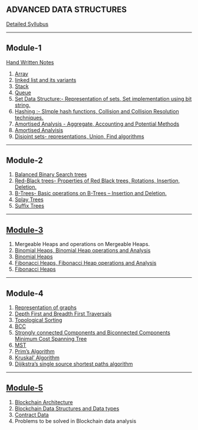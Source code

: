 ADVANCED DATA STRUCTURES
-------------------------
[Detailed Syllubus](https://docs.google.com/viewer?url=https://cetmca26.github.io/Study-Materials/Semester%201/Data%20Structures/Syllubus.pdf)

------------
Module-1
------------ 

[Hand Written Notes](https://cetmca26.github.io/Study-Materials/Semester%201/Data%20Structures/Handwritten.PDF)
1.  [Array](https://docs.google.com/viewer?url=https://cetmca26.github.io/Study-Materials/Semester%201/Data%20Structures/Module-1/Array.pdf)
2.  [linked list and its variants](https://docs.google.com/viewer?url=https://cetmca26.github.io/Study-Materials/Semester%201/Data%20Structures/Module-1/Linkedlist.pdf) 
3.  [Stack](https://docs.google.com/viewer?url=https://cetmca26.github.io/Study-Materials/Semester%201/Data%20Structures/Module-1/Stack.pdf)
4.  [Queue](https://docs.google.com/viewer?url=https://cetmca26.github.io/Study-Materials/Semester%201/Data%20Structures/Module-1/Queue.pdf)
5.  [Set Data Structure:- Representation of sets, Set implementation using bit string.](https://docs.google.com/viewer?url=https://cetmca26.github.io/Study-Materials/Semester%201/Data%20Structures/Module-1/Set.pdf)
6.  [Hashing :- SImple hash functions, Collision and Collision Resolution techniques.](https://docs.google.com/viewer?url=https://cetmca26.github.io/Study-Materials/Semester%201/Data%20Structures/Module-1/Hashing.pdf)
7.  [Amortised Analysis - Aggregate, Accounting and Potential Methods](https://docs.google.com/viewer?url=https://cetmca26.github.io/Study-Materials/Semester%201/Data%20Structures/Module-1/Amortized%20Analysis/Amortized%20Analysis.pdf)
7. [Amortised Analyisis](https://docs.google.com/viewer?url=https://cetmca26.github.io/Study-Materials/Semester%201/Data%20Structures/Module-1/Amortized%20Analysis/Amortized.pdf)
9.  [Disjoint sets- representations, Union, Find algorithms](https://docs.google.com/viewer?url=https://cetmca26.github.io/Study-Materials/Semester%201/Data%20Structures/Module-1/DisjointSet.pdf)

------------
Module-2
------------
1.  [Balanced Binary Search trees](https://docs.google.com/viewer?url=https://cetmca26.github.io/Study-Materials/Semester%201/Data%20Structures/Module-2/Balanced%20BST.pdf)
2.  [Red-Black trees- Properties of Red Black trees, Rotations, Insertion, Deletion.](https://docs.google.com/viewer?url=https://cetmca26.github.io/Study-Materials/Semester%201/Data%20Structures/Module-2/RedBlackTree/Red%20Black%20Tree.pdf)
3.  [B-Trees- Basic operations on B-Trees – Insertion and Deletion.](https://docs.google.com/viewer?url=https://cetmca26.github.io/Study-Materials/Semester%201/Data%20Structures/Module-2/BTree/BTREE!.pdf)
4.  [Splay Trees](https://docs.google.com/viewer?url=https://cetmca26.github.io/Study-Materials/Semester%201/Data%20Structures/Module-2/Splay%20Tree.pdf)
5.  [Suffix Trees](https://docs.google.com/viewer?url=https://cetmca26.github.io/Study-Materials/Semester%201/Data%20Structures/Module-2/Suffix%20Tree.pdf)


------------
[Module-3](https://docs.google.com/viewer?url=https://cetmca26.github.io/Study-Materials/Semester%201/Data%20Structures/Module-3/Heap.pdf)
------------
1.  Mergeable Heaps and operations on Mergeable Heaps.
2.  [Binomial Heaps, Binomial Heap operations and Analysis](https://docs.google.com/viewer?url=https://cetmca26.github.io/Study-Materials/Semester%201/Data%20Structures/Module-3/Binomial%20Heap/Bino-heap.pdf)
3.  [Binomial Heaps](https://docs.google.com/viewer?url=https://cetmca26.github.io/Study-Materials/Semester%201/Data%20Structures/Module-3/Binomial%20Heap/Binomial%20heap.docx.pdf)
4.  [Fibonacci Heaps, Fibonacci Heap operations and Analysis](https://docs.google.com/viewer?url=https://cetmca26.github.io/Study-Materials/Semester%201/Data%20Structures/Module-3/Fibinacci%20Heap/FIBONACCI%20HEAPS.pdf)
5.  [Fibonacci Heaps](https://cetmca26.github.io/Study-Materials/Semester%201/Data%20Structures/Module-3/Fibinacci%20Heap/Dibonacci-heap.pdf)

------------
Module-4
------------
1.  [Representation of graphs](https://docs.google.com/viewer?url=https://cetmca26.github.io/Study-Materials/Semester%201/Data%20Structures/Module-4/REPRESENTATION%20OF%20GRAPHS.pdf)
2.  [Depth First and Breadth First Traversals](https://docs.google.com/viewer?url=https://cetmca26.github.io/Study-Materials/Semester%201/Data%20Structures/Module-4/DFS%20&%20BFS.pdf)
3.  [Topological Sorting](https://docs.google.com/viewer?url=https://cetmca26.github.io/Study-Materials/Semester%201/Data%20Structures/Module-4/MST.pdf)
4.  [BCC](https://cetmca26.github.io/Study-Materials/Semester%201/Data%20Structures/Module-4/BCC.pdf)
5.  [Strongly connected Components and Biconnected Components Minimum Cost Spanning Tree](https://docs.google.com/viewer?url=https://cetmca26.github.io/Study-Materials/Semester%201/Data%20Structures/Module-4/BCC&SCC.pdf)
6.  [MST](https://cetmca26.github.io/Study-Materials/Semester%201/Data%20Structures/Module-4/Minimum%20cost%20spanning%20tree.pdf)
7.  [Prim’s Algorithm](https://docs.google.com/viewer?url=https://cetmca26.github.io/Study-Materials/Semester%201/Data%20Structures/Module-4/Prims.pdf)
8.  [Kruskal’ Algorithm](https://docs.google.com/viewer?url=https://cetmca26.github.io/Study-Materials/Semester%201/Data%20Structures/Module-4/Kruskals%20Algorithm.pdf)
9.  [Dijikstra’s single source shortest paths algorithm](https://docs.google.com/viewer?url=https://cetmca26.github.io/Study-Materials/Semester%201/Data%20Structures/Module-4/Dijikstras%20Algorithm.pdf)

------------
[Module-5](https://cetmca26.github.io/Study-Materials/Semester%201/Data%20Structures/Module-5/blockchain%20HWN.pdf)
------------
1.  [Blockchain Architecture](https://cetmca26.github.io/Study-Materials/Semester%201/Data%20Structures/Module-5/BlockChain.pdf)
2.  [Blockchain Data Structures and Data types](https://docs.google.com/viewer?url=https://cetmca26.github.io/Study-Materials/Semester%201/Data%20Structures/Module-5/Blockchain%20Data%20Structures.pdf)
3.  [Contract Data](https://docs.google.com/viewer?url=https://cetmca26.github.io/Study-Materials/Semester%201/Data%20Structures/Module-5/smart%20contract.pdf)
4.  Problems to be solved in Blockchain data analysis

